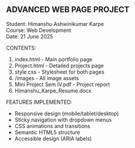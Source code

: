 ADVANCED WEB PAGE PROJECT
-------------------------
Student: Himanshu Ashwinikumar Karpe  
Course: Web Development  
Date: 21 June 2025

CONTENTS:
1. index.html - Main portfolio page
2. Project.html - Detailed projects page
3. style.css - Stylesheet for both pages
4. /images - All image assets
5. Mini Project Sem IV.pdf - Project report
6. Himanshu_Karpe_Resume.docx

FEATURES IMPLEMENTED:
- Responsive design (mobile/tablet/desktop)
- Sticky navigation with dropdown menus
- CSS animations and transitions
- Semantic HTML5 structure
- Accessible design (ARIA labels)
